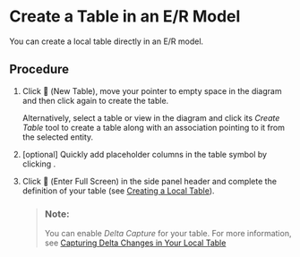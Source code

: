 <!-- loio3939414fcb364726a2e16d94322b88c1 -->

<link rel="stylesheet" type="text/css" href="css/sap-icons.css"/>

# Create a Table in an E/R Model

You can create a local table directly in an E/R model.



## Procedure

1.  Click <span class="FPA-icons"></span> \(New Table\), move your pointer to empty space in the diagram and then click again to create the table.

    Alternatively, select a table or view in the diagram and click its *Create Table* tool to create a table along with an association pointing to it from the selected entity.

2.  \[optional\] Quickly add placeholder columns in the table symbol by clicking .

3.  Click <span class="FPA-icons"></span> \(Enter Full Screen\) in the side panel header and complete the definition of your table \(see [Creating a Local Table](Acquiring-and-Preparing-Data-in-the-Data-Builder/creating-a-local-table-2509fe4.md)\).

    > ### Note:  
    > You can enable *Delta Capture* for your table. For more information, see [Capturing Delta Changes in Your Local Table](Acquiring-and-Preparing-Data-in-the-Data-Builder/capturing-delta-changes-in-your-local-table-154bdff.md)


